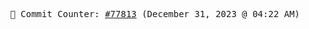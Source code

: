 <p align="center">
    <samp>
        📮 Commit Counter: <a href="https://github.com/Javascript-void0/Javascript-void0/commits/main">#77813</a> (December 31, 2023 @ 04:22 AM)
    </samp>
</p>